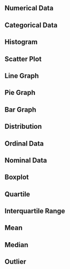 ## Numerical Data

## Categorical Data

## Histogram

## Scatter Plot

## Line Graph

## Pie Graph

## Bar Graph

## Distribution

## Ordinal Data

## Nominal Data

## Boxplot

## Quartile

## Interquartile Range

## Mean

## Median

## Outlier
